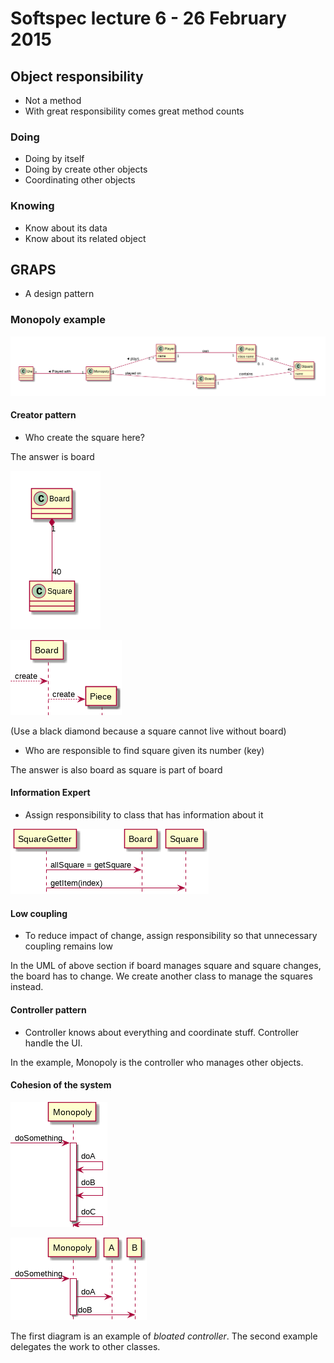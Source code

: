 # Softspec lecture 6 - 26 February 2015

## Object responsibility
- Not a method
- With great responsibility comes great method counts

### Doing
- Doing by itself
- Doing by create other objects
- Coordinating other objects

### Knowing
- Know about its data
- Know about its related object

## GRAPS

- A design pattern

### Monopoly example

![Class diagram](img/06-lecture.png)

#### Creator pattern

- Who create the square here?

The answer is board

![Class diagram](img/06-lecture_001.png)

![Sequence diagram](img/06-lecture_002.png)

(Use a black diamond because a square cannot live without board)

- Who are responsible to find square given its number (key)

The answer is also board as square is part of board

#### Information Expert

- Assign responsibility to class that has information about it

![Sequence diagram](img/06-lecture_003.png)

#### Low coupling

- To reduce impact of change, assign responsibility so that unnecessary coupling remains low

In the UML of above section if board manages square and square changes, the board has to change. We create another class to manage the squares instead.

#### Controller pattern

- Controller knows about everything and coordinate stuff. Controller handle the UI.

In the example, Monopoly is the controller who manages other objects.

#### Cohesion of the system

![Sequence diagram](img/06-lecture_004.png)

![Sequence diagram](img/06-lecture_005.png)

The first diagram is an example of *bloated controller*. The second example delegates the work to other classes.